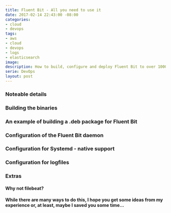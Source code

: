 ```yaml
---
title: Fluent Bit - All you need to use it 
date: 2017-02-14 22:43:00 -08:00
categories:
- cloud
- devops
tags:
- aws
- cloud
- devops
- logs
- elasticsearch
image: 
description: How to build, configure and deploy Fluent Bit to over 1000 servers
serie: DevOps
layout: post
---
```



### Noteable details


### Building the binaries


### An example of building a .deb package for Fluent Bit


### Configuration of the Fluent Bit daemon


### Configuration for Systemd - native support


### Configuration for logfiles 



### Extras
#### Why not filebeat?


**While there are many ways to do this, I hope you get some ideas from my experience or, at least, maybe I saved you some time...**

